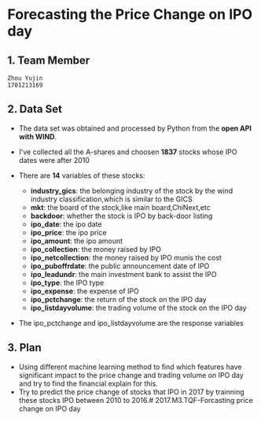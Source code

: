 # Forecasting the Price Change on IPO day

## 1. Team Member
	Zhou Yujin
	1701213169

## 2. Data Set
* The data set was obtained and processed by Python from the __open API with WIND__. 
* I've collected all the A-shares and choosen __1837__ stocks whose IPO dates were after 2010
* There are __14__ variables of these stocks:
  * __industry_gics__: the belonging industry of the stock by the wind industry classification,which is similar to the GICS
  * __mkt__: the board of the stock,like main board,ChiNext,etc
  * __backdoor__: whether the stock is IPO by back-door listing
  * __ipo_date__: the ipo date
  * __ipo_price__: the ipo price
  * __ipo_amount__: the ipo amount
  * __ipo_collection__: the money raised by IPO
  * __ipo_netcollection__: the money raised by IPO munis the cost
  * __ipo_puboffrdate__: the public announcement date of IPO
  * __ipo_leadundr__: the main investment bank to assist the IPO
  * __ipo_type__: the IPO type 
  * __ipo_expense__: the expense of IPO
  * __ipo_pctchange__: the return of the stock on the IPO day
  * __ipo_listdayvolume__: the trading volume of the stock on the IPO day
		
* The ipo_pctchange and ipo_listdayvolume are the response variables

## 3. Plan
* Using different machine learning method to find which features have significant impact to the price change and trading volume on IPO day and try to find the financial explain for this.
* Try to predict the price change of stocks that IPO in 2017 by trainning these stocks IPO between 2010 to 2016.# 2017.M3.TQF-Forcasting price change on IPO day
